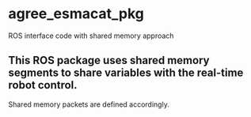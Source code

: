 # agree_esmacat_pkg
ROS interface code with shared memory approach
## This ROS package uses shared memory segments to share variables with the real-time robot control.
Shared memory packets are defined accordingly.
